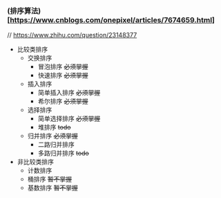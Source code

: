 ### (排序算法)[https://www.cnblogs.com/onepixel/articles/7674659.html]

// https://www.zhihu.com/question/23148377

- 比较类排序
    - 交换排序
        - 冒泡排序 ~~必须掌握~~
        - 快速排序 ~~必须掌握~~
    - 插入排序
        - 简单插入排序 ~~必须掌握~~
        - 希尔排序 ~~必须掌握~~
    - 选择排序
        - 简单选择排序 ~~必须掌握~~
        - 堆排序 ~~todo~~
    - 归并排序 ~~必须掌握~~
        - 二路归并排序
        - 多路归并排序 ~~todo~~
- 非比较类排序
    - 计数排序
    - 桶排序 ~~暂不掌握~~
    - 基数排序 ~~暂不掌握~~

